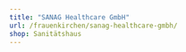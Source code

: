 ```yaml
---
title: "SANAG Healthcare GmbH"
url: /frauenkirchen/sanag-healthcare-gmbh/
shop: Sanitätshaus
---
```

